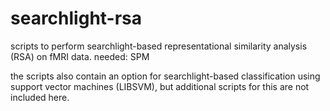 # searchlight-rsa

scripts to perform searchlight-based representational similarity analysis (RSA) on fMRI data. needed: SPM

the scripts also contain an option for searchlight-based classification using support vector machines (LIBSVM), but additional scripts for this are not included here.
